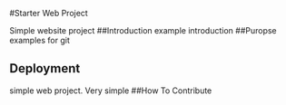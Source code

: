 #Starter Web Project

Simple website project
##Introduction
example introduction
##Puropse
examples for git
## Deployment
simple web project. Very simple
##How To Contribute
